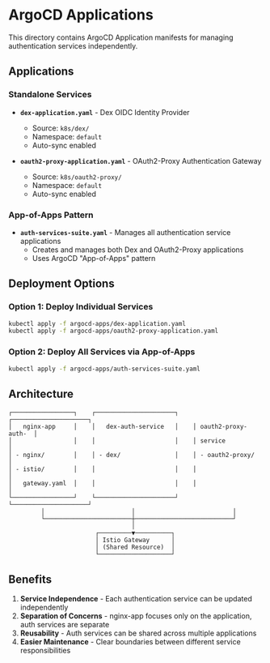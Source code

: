 # ArgoCD Applications

This directory contains ArgoCD Application manifests for managing authentication services independently.

## Applications

### Standalone Services

- **`dex-application.yaml`** - Dex OIDC Identity Provider

  - Source: `k8s/dex/`
  - Namespace: `default`
  - Auto-sync enabled

- **`oauth2-proxy-application.yaml`** - OAuth2-Proxy Authentication Gateway
  - Source: `k8s/oauth2-proxy/`
  - Namespace: `default`
  - Auto-sync enabled

### App-of-Apps Pattern

- **`auth-services-suite.yaml`** - Manages all authentication service applications
  - Creates and manages both Dex and OAuth2-Proxy applications
  - Uses ArgoCD "App-of-Apps" pattern

## Deployment Options

### Option 1: Deploy Individual Services

```bash
kubectl apply -f argocd-apps/dex-application.yaml
kubectl apply -f argocd-apps/oauth2-proxy-application.yaml
```

### Option 2: Deploy All Services via App-of-Apps

```bash
kubectl apply -f argocd-apps/auth-services-suite.yaml
```

## Architecture

```
┌─────────────────┐    ┌──────────────────────┐    ┌─────────────────────┐
│   nginx-app     │    │   dex-auth-service   │    │ oauth2-proxy-auth-  │
│                 │    │                      │    │ service             │
│ - nginx/        │    │ - dex/               │    │ - oauth2-proxy/     │
│ - istio/        │    │                      │    │                     │
│   gateway.yaml  │    │                      │    │                     │
└─────────────────┘    └──────────────────────┘    └─────────────────────┘
         │                        │                           │
         └────────────────────────┼───────────────────────────┘
                                  │
                        ┌─────────▼──────────┐
                        │ Istio Gateway      │
                        │ (Shared Resource)  │
                        └────────────────────┘
```

## Benefits

1. **Service Independence** - Each authentication service can be updated independently
2. **Separation of Concerns** - nginx-app focuses only on the application, auth services are separate
3. **Reusability** - Auth services can be shared across multiple applications
4. **Easier Maintenance** - Clear boundaries between different service responsibilities
